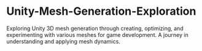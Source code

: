 # Unity-Mesh-Generation-Exploration
Exploring Unity 3D mesh generation through creating, optimizing, and experimenting with various meshes for game development. A journey in understanding and applying mesh dynamics.
